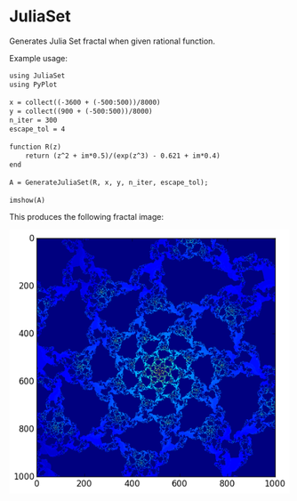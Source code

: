 # JuliaSet

Generates Julia Set fractal when given rational function.

Example usage:

```
using JuliaSet
using PyPlot

x = collect((-3600 + (-500:500))/8000)
y = collect((900 + (-500:500))/8000)
n_iter = 300
escape_tol = 4

function R(z)
    return (z^2 + im*0.5)/(exp(z^3) - 0.621 + im*0.4)
end

A = GenerateJuliaSet(R, x, y, n_iter, escape_tol);

imshow(A)
```

This produces the following fractal image:

![alt text](https://github.com/restrin/JuliaSet/raw/master/juliafractal.png "Example generated fractal image.")
